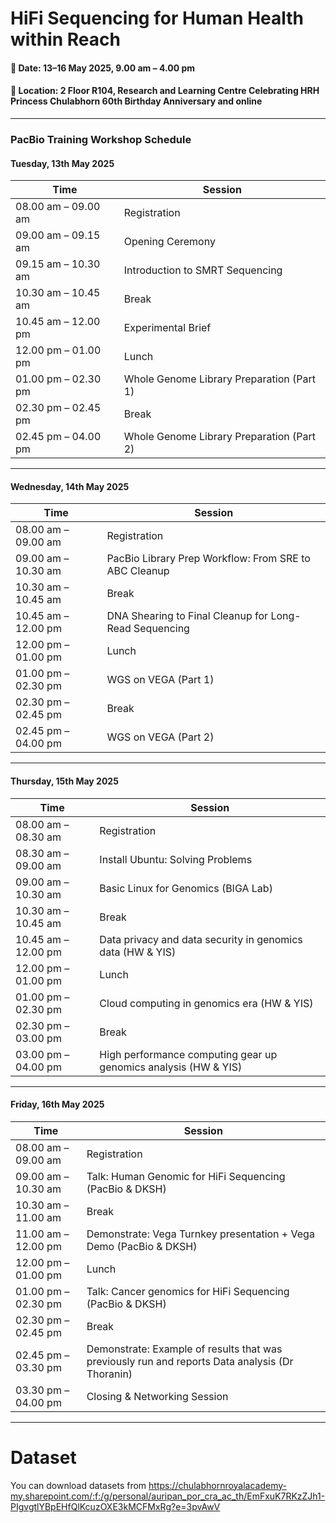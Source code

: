 # HiFi Sequencing for Human Health within Reach
#### 📅 Date: 13–16 May 2025, 9.00 am – 4.00 pm
#### 📍 Location: 2 Floor R104, Research and Learning Centre Celebrating HRH Princess Chulabhorn 60th Birthday Anniversary and online
---
### **PacBio Training Workshop Schedule**

#### **Tuesday, 13th May 2025**

| Time                  | Session                                         |
|-----------------------|----------------------------------------------------------------------|
| 08.00 am – 09.00 am   | Registration                                    |
| 09.00 am – 09.15 am   | Opening Ceremony                                |
| 09.15 am – 10.30 am   | Introduction to SMRT Sequencing                 |
| 10.30 am – 10.45 am   | Break                                           |
| 10.45 am – 12.00 pm   | Experimental Brief                              |
| 12.00 pm – 01.00 pm   | Lunch                                           |
| 01.00 pm – 02.30 pm   | Whole Genome Library Preparation (Part 1)       |
| 02.30 pm – 02.45 pm   | Break                                           |
| 02.45 pm – 04.00 pm   | Whole Genome Library Preparation (Part 2)       |

---

#### **Wednesday, 14th May 2025**

| Time                  | Session                                                         |
|-----------------------|----------------------------------------------------------------------|
| 08.00 am – 09.00 am   | Registration                                                    |
| 09.00 am – 10.30 am   | PacBio Library Prep Workflow: From SRE to ABC Cleanup           |
| 10.30 am – 10.45 am   | Break                                                           |
| 10.45 am – 12.00 pm   | DNA Shearing to Final Cleanup for Long-Read Sequencing          |
| 12.00 pm – 01.00 pm   | Lunch                                                           |
| 01.00 pm – 02.30 pm   | WGS on VEGA (Part 1)                                            |
| 02.30 pm – 02.45 pm   | Break                                                           |
| 02.45 pm – 04.00 pm   | WGS on VEGA (Part 2)                                            |

---

#### **Thursday, 15th May 2025**

| Time                  | Session                                                          |
|-----------------------|----------------------------------------------------------------------|
| 08.00 am – 08.30 am   | Registration                                     |
| 08.30 am – 09.00 am   | Install Ubuntu: Solving Problems                 |
| 09.00 am – 10.30 am   | Basic Linux for Genomics (BIGA Lab)               |
| 10.30 am – 10.45 am   | Break                                            |
| 10.45 am – 12.00 pm   | Data privacy and data security in genomics data (HW & YIS)  |
| 12.00 pm – 01.00 pm   | Lunch                                            |
| 01.00 pm – 02.30 pm   | Cloud computing in genomics era (HW & YIS)       |
| 02.30 pm – 03.00 pm   | Break                                            |
| 03.00 pm – 04.00 pm   | High performance computing gear up genomics analysis (HW & YIS)    |

---

#### **Friday, 16th May 2025**

| Time                  | Session                                                              |
|-----------------------|----------------------------------------------------------------------|
| 08.00 am – 09.00 am   | Registration                                                         |
| 09.00 am – 10.30 am   | Talk: Human Genomic for HiFi Sequencing (PacBio & DKSH)              |
| 10.30 am – 11.00 am   | Break                                                                |
| 11.00 am – 12.00 pm   | Demonstrate: Vega Turnkey presentation + Vega Demo (PacBio & DKSH)   |
| 12.00 pm – 01.00 pm   | Lunch                                                                |
| 01.00 pm – 02.30 pm   | Talk: Cancer genomics for HiFi Sequencing (PacBio & DKSH)            |
| 02.30 pm – 02.45 pm   | Break                                                                |
| 02.45 pm – 03.30 pm   | Demonstrate: Example of results that was previously run and reports Data analysis (Dr Thoranin)             |
| 03.30 pm – 04.00 pm   | Closing & Networking Session                                         |

---

# Dataset
You can download datasets from https://chulabhornroyalacademy-my.sharepoint.com/:f:/g/personal/auripan_por_cra_ac_th/EmFxuK7RKzZJh1-PIgvgtlYBpEHfQlKcuzOXE3kMCFMxRg?e=3pvAwV
